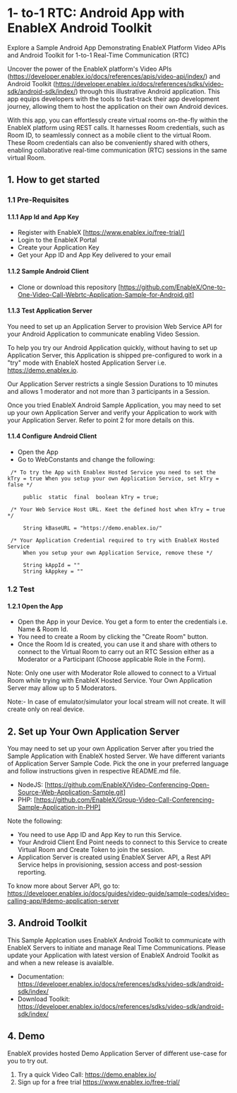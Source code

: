 # 1- to-1 RTC: Android App with EnableX Android Toolkit

Explore a Sample Android App Demonstrating EnableX Platform Video APIs and Android Toolkit for 1-to-1 Real-Time Communication (RTC)

Uncover the power of the EnableX platform's Video APIs (https://developer.enablex.io/docs/references/apis/video-api/index/) and Android Toolkit (https://developer.enablex.io/docs/references/sdks/video-sdk/android-sdk/index/) through this illustrative Android application. This app equips developers with the tools to fast-track their app development journey, allowing them to host the application on their own Android devices.

With this app, you can effortlessly create virtual rooms on-the-fly within the EnableX platform using REST calls. It harnesses Room credentials, such as Room ID, to seamlessly connect as a mobile client to the virtual Room. These Room credentials can also be conveniently shared with others, enabling collaborative real-time communication (RTC) sessions in the same virtual Room.


## 1. How to get started

### 1.1 Pre-Requisites

#### 1.1.1 App Id and App Key 

* Register with EnableX [https://www.enablex.io/free-trial/] 
* Login to the EnableX Portal
* Create your Application Key
* Get your App ID and App Key delivered to your email


#### 1.1.2 Sample Android Client 

* Clone or download this repository [https://github.com/EnableX/One-to-One-Video-Call-Webrtc-Application-Sample-for-Android.git] 


#### 1.1.3 Test Application Server

You need to set up an Application Server to provision Web Service API for your Android Application to communicate enabling Video Session. 

To help you try our Android Application quickly, without having to set up Application Server, this Application is shipped pre-configured to work in a "try" mode with EnableX hosted Application Server i.e. https://demo.enablex.io. 

Our Application Server restricts a single Session Durations to 10 minutes and allows 1 moderator and not more than 3 participants in a Session.

Once you tried EnableX Android Sample Application, you may need to set up your own  Application Server and verify your Application to work with your Application Server. Refer to point 2 for more details on this.


#### 1.1.4 Configure Android Client 

* Open the App
* Go to WebConstants and change the following:
``` 
 /* To try the App with Enablex Hosted Service you need to set the kTry = true When you setup your own Application Service, set kTry = false */
     
     public  static  final  boolean kTry = true;
     
 /* Your Web Service Host URL. Keet the defined host when kTry = true */
 
     String kBaseURL = "https://demo.enablex.io/"
     
 /* Your Application Credential required to try with EnableX Hosted Service
     When you setup your own Application Service, remove these */
     
     String kAppId = ""  
     String kAppkey = ""  
 ```


### 1.2 Test

#### 1.2.1 Open the App

* Open the App in your Device. You get a form to enter the credentials i.e. Name & Room Id.
* You need to create a Room by clicking the "Create Room" button.
* Once the Room Id is created, you can use it and share with others to connect to the Virtual Room to carry out an RTC Session either as a Moderator or a Participant (Choose applicable Role in the Form).

Note: Only one user with Moderator Role allowed to connect to a Virtual Room while trying with EnableX Hosted Service. Your Own Application Server may allow up to 5 Moderators.
  
 Note:- In case of emulator/simulator your local stream will not create. It will create only on real device. 
  
## 2. Set up Your Own Application Server

You may need to set up your own Application Server after you tried the Sample Application with EnableX hosted Server. We have different variants of Application Server Sample Code. Pick the one in your preferred language and follow instructions given in respective README.md file.

* NodeJS: [https://github.com/EnableX/Video-Conferencing-Open-Source-Web-Application-Sample.git]
* PHP: [https://github.com/EnableX/Group-Video-Call-Conferencing-Sample-Application-in-PHP]

Note the following:
* You need to use App ID and App Key to run this Service.
* Your Android Client End Point needs to connect to this Service to create Virtual Room and Create Token to join the session.
* Application Server is created using EnableX Server API, a Rest API Service helps in provisioning, session access and post-session reporting.  

To know more about Server API, go to:
https://developer.enablex.io/docs/guides/video-guide/sample-codes/video-calling-app/#demo-application-server


## 3. Android Toolkit

This Sample Applcation uses EnableX Android Toolkit to communicate with EnableX Servers to initiate and manage Real Time Communications. Please update your Application with latest version of EnableX Android Toolkit as and when a new release is avaialble.   

* Documentation: https://developer.enablex.io/docs/references/sdks/video-sdk/android-sdk/index/
* Download Toolkit: https://developer.enablex.io/docs/references/sdks/video-sdk/android-sdk/index/

## 4. Demo

EnableX provides hosted Demo Application Server of different use-case for you to try out.

1. Try a quick Video Call: https://demo.enablex.io/
2. Sign up for a free trial https://www.enablex.io/free-trial/
